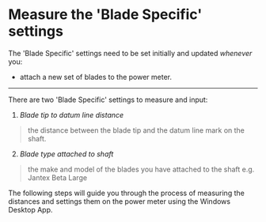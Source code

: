 # Measure the 'Blade Specific' settings

The 'Blade Specific' settings need to be set initially and updated _whenever_ you:

* attach a new set of blades to the power meter.

---

There are two 'Blade Specific' settings to measure and input:

1. _Blade tip to datum line distance_
> the distance between the blade tip and the datum line mark on the shaft.

2. _Blade type attached to shaft_
> the make and model of the blades you have attached to the shaft e.g. Jantex Beta Large

The following steps will guide you through the process of measuring the distances and settings them on the power meter using the Windows Desktop App.